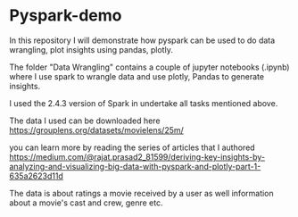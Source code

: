 # Pyspark-demo
In this repository I will demonstrate how pyspark can be used to do data wrangling, plot insights using pandas, plotly.

The folder "Data Wrangling"  contains a couple of jupyter notebooks (.ipynb) where I use spark to wrangle data and use plotly, Pandas to generate insights. 

I used the 2.4.3 version of Spark in undertake all tasks mentioned above.

The data I used can be downloaded here https://grouplens.org/datasets/movielens/25m/

you can learn more by reading the series of articles that I authored https://medium.com/@rajat.prasad2_81599/deriving-key-insights-by-analyzing-and-visualizing-big-data-with-pyspark-and-plotly-part-1-635a2623d11d


The data is about ratings a movie received by a user as well information about a movie's cast and crew, genre etc.